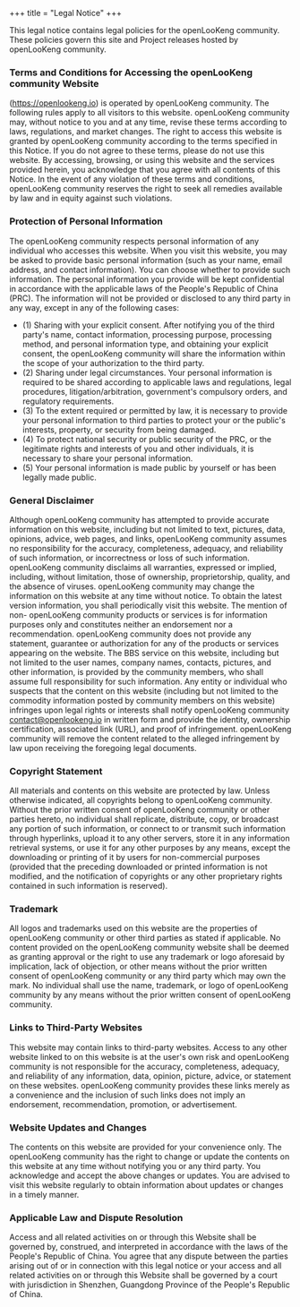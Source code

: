 +++
title = "Legal Notice"
+++

This legal notice contains legal policies for the openLooKeng community. These policies govern this site and Project releases hosted by openLooKeng community.

### Terms and Conditions for Accessing the openLooKeng community Website 

(https://openlookeng.io) is operated by openLooKeng community. The following rules apply to all visitors to this website. openLooKeng community may, without notice to you and at any time, revise these terms according to laws, regulations, and market changes. The right to access this website is granted by openLooKeng community according to the terms specified in this Notice. If you do not agree to these terms, please do not use this website. By accessing, browsing, or using this website and the services provided herein, you acknowledge that you agree with all contents of this Notice. In the event of any violation of these terms and conditions, openLooKeng community reserves the right to seek all remedies available by law and in equity against such violations.

### Protection of Personal Information
The openLooKeng community respects personal information of any individual who accesses this website. When you visit this website, you may be asked to provide basic personal information (such as your name, email address, and contact information). You can choose whether to provide such information. The personal information you provide will be kept confidential in accordance with the applicable laws of the People's Republic of China (PRC). The information will not be provided or disclosed to any third party in any way, except in any of the following cases:

+ (1) Sharing with your explicit consent. After notifying you of the third party's name, contact information, processing purpose, processing method, and personal information type, and obtaining your explicit consent, the openLooKeng community will share the information within the scope of your authorization to the third party.
+ (2) Sharing under legal circumstances. Your personal information is required to be shared according to applicable laws and regulations, legal procedures, litigation/arbitration, government's compulsory orders, and regulatory requirements.
+ (3) To the extent required or permitted by law, it is necessary to provide your personal information to third parties to protect your or the public's interests, property, or security from being damaged.
+ (4) To protect national security or public security of the PRC, or the legitimate rights and interests of you and other individuals, it is necessary to share your personal information.
+ (5) Your personal information is made public by yourself or has been legally made public.

### General Disclaimer 

Although openLooKeng community has attempted to provide accurate information on this website, including but not limited to text, pictures, data, opinions, advice, web pages, and links, openLooKeng community assumes no responsibility for the accuracy, completeness, adequacy, and reliability of such information, or incorrectness or loss of such information. openLooKeng community disclaims all warranties, expressed or implied, including, without limitation, those of ownership, proprietorship, quality, and the absence of viruses. openLooKeng community may change the information on this website at any time without notice. To obtain the latest version information, you shall periodically visit this website. The mention of non- openLooKeng community products or services is for information purposes only and constitutes neither an endorsement nor a recommendation. openLooKeng community does not provide any statement, guarantee or authorization for any of the products or services appearing on the website. The BBS service on this website, including but not limited to the user names, company names, contacts, pictures, and other information, is provided by the community members, who shall assume full responsibility for such information. Any entity or individual who suspects that the content on this website (including but not limited to the commodity information posted by community members on this website) infringes upon legal rights or interests shall notify openLooKeng community [contact@openlookeng.io](mailto:contact@openlookeng.io) in written form and provide the identity, ownership certification, associated link (URL), and proof of infringement. openLooKeng community will remove the content related to the alleged infringement by law upon receiving the foregoing legal documents. 

### Copyright Statement 

All materials and contents on this website are protected by law. Unless otherwise indicated, all copyrights belong to openLooKeng community. Without the prior written consent of openLooKeng community or other parties hereto, no individual shall replicate, distribute, copy, or broadcast any portion of such information, or connect to or transmit such information through hyperlinks, upload it to any other servers, store it in any information retrieval systems, or use it for any other purposes by any means, except the downloading or printing of it by users for non-commercial purposes (provided that the preceding downloaded or printed information is not modified, and the notification of copyrights or any other proprietary rights contained in such information is reserved).

### Trademark 

All logos and trademarks used on this website are the properties of openLooKeng community or other third parties as stated if applicable. No content provided on the openLooKeng community website shall be deemed as granting approval or the right to use any trademark or logo aforesaid by implication, lack of objection, or other means without the prior written consent of openLooKeng community or any third party which may own the mark. No individual shall use the name, trademark, or logo of openLooKeng community by any means without the prior written consent of openLooKeng community. 

### Links to Third-Party Websites

This website may contain links to third-party websites. Access to any other website linked to on this website is at the user's own risk and openLooKeng community is not responsible for the accuracy, completeness, adequacy, and reliability of any information, data, opinion, picture, advice, or statement on these websites. openLooKeng community provides these links merely as a convenience and the inclusion of such links does not imply an endorsement, recommendation, promotion, or advertisement. 

### Website Updates and Changes
The contents on this website are provided for your convenience only. The openLooKeng community has the right to change or update the contents on this website at any time without notifying you or any third party. You acknowledge and accept the above changes or updates. You are advised to visit this website regularly to obtain information about updates or changes in a timely manner.

### Applicable Law and Dispute Resolution

Access and all related activities on or through this Website shall be governed by, construed, and interpreted in accordance with the laws of the People's Republic of China. You agree that any dispute between the parties arising out of or in connection with this legal notice or your access and all related activities on or through this Website shall be governed by a court with jurisdiction in Shenzhen, Guangdong Province of the People's Republic of China.

<br/> 
